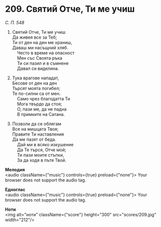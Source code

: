 # 209. Святий Отче, Ти ме учиш  

*С. П. 548*  

1. Святий Отче, Ти ме учиш  
Да живея все за Теб;  
Ти от ден на ден ме храниш,  
Даваш ми насъщний хляб.  
    Често в време на опасност  
    Мен със Своята ръка  
    Ти си пазил и в съмнене  
    Давал си виделина.  

2. Тука врагове нападат,  
Бесове от ден на ден  
Търсят моята погибел;  
Те по-силни са от мен.  
    Само чрез благодатта Ти  
    Мога твърдо да стоя;  
    О, пази ме, да не падна  
    В примките на Сатана.  

3. Позволи да се облягам  
Все на мишцата Твоя;  
Правите Ти наставления  
Да ме пазят от беда.  
    Дай ми в всяко изкушение  
    Да Те търся, Отче мой;  
    Ти пази моите стъпки,  
    За да ходя в пътя Твой.  

__Мелодия__  
<audio className={"music"} controls={true} preload={"none"}><source src="mp3/209.mp3" type="audio/mpeg"/>
Your browser does not support the audio tag.
</audio>  

__Едноглас__  
<audio className={"music"} controls={true} preload={"none"}><source src="transp/209.mp3" type="audio/mpeg"/>
Your browser does not support the audio tag.
</audio>  

__Ноти__  
<img alt="ноти" className={"score"} height="300" src="scores/209.jpg" width="212"/>
